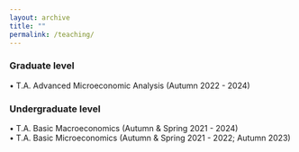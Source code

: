 ```yaml
---
layout: archive
title: ""
permalink: /teaching/
---
```


### Graduate level 
• T.A. Advanced Microeconomic Analysis (Autumn 2022 - 2024)

### Undergraduate level
• T.A. Basic Macroeconomics (Autumn & Spring 2021 - 2024)
<br>
• T.A. Basic Microeconomics (Autumn & Spring 2021 - 2022; Autumn 2023)
